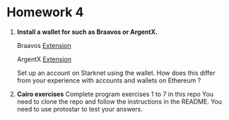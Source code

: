 # Homework 4

1. **Install a wallet for such as Braavos or ArgentX.**

	Braavos [Extension](https://chrome.google.com/webstore/detail/braavos-wallet/jnlgamecbpmbajjfhmmmlhejkemejdma)
	
	ArgentX [Extension](https://chrome.google.com/webstore/detail/argent-x/dlcobpjiigpikoobohmabehhmhfoodbb)
	
	Set up an account on Starknet using the wallet. How does this differ from your experience with accounts and wallets on Ethereum ?

2. **Cairo exercises**
Complete program exercises 1 to 7 in this repo You need to clone the repo and follow the instructions in the README. You need to use protostar to test your answers.


